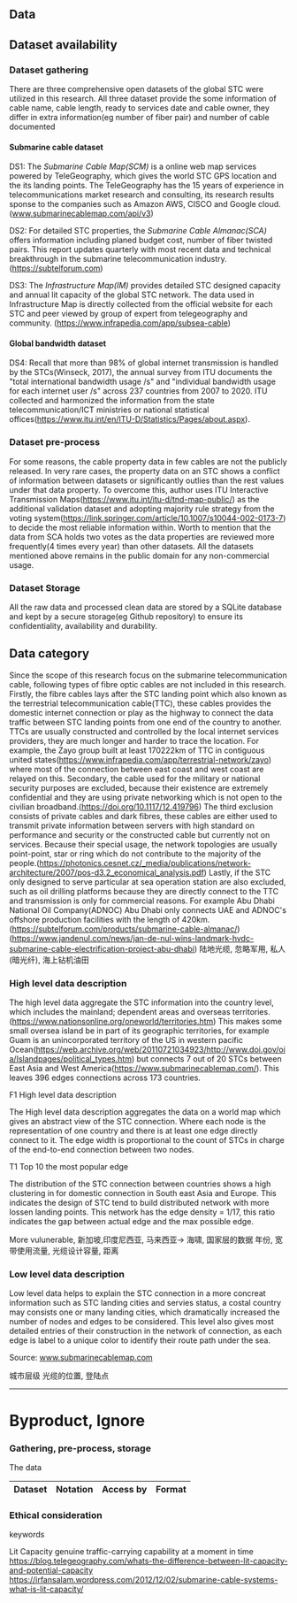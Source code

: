 ## Data

## Dataset availability

### Dataset gathering
There are three comprehensive open datasets of the global STC were utilized in this research. All three dataset provide the some information of cable name, cable length, ready to services date and cable owner, they differ in extra information(eg number of fiber pair) and number of cable documented

#### Submarine cable dataset
DS1: The _Submarine Cable Map(SCM)_ is a online web map services powered by TeleGeography, which gives the world STC GPS location and the its landing points. The TeleGeography has the 15 years of experience in telecommunications market research and consulting, its research results sponse to the companies such as Amazon AWS, CISCO and Google cloud. (www.submarinecablemap.com/api/v3)

DS2: For detailed STC properties, the _Submarine Cable Almanac(SCA)_ offers information including planed budget cost, number of fiber twisted pairs. This report updates quarterly with most recent data and technical breakthrough in the submarine telecommunication industry. (https://subtelforum.com)

DS3: The _Infrastructure Map(IM)_ provides detailed STC designed capacity and annual lit capacity of the global STC network. The data used in Infrastructure Map is directly collected from the official website for each STC and peer viewed by group of expert from telegeography and community. (https://www.infrapedia.com/app/subsea-cable)

#### Global bandwidth dataset
DS4: Recall that more than 98% of global internet transmission is handled by the STCs(Winseck, 2017), the annual survey from ITU documents the "total international bandwidth usage /s" and "individual bandwidth usage for each internet user /s" across 237 countries from 2007 to 2020. ITU collected and harmonized the information from the state telecommunication/ICT ministries or national statistical offices(https://www.itu.int/en/ITU-D/Statistics/Pages/about.aspx).

### Dataset pre-process

For some reasons, the cable property data in few cables are not the publicly released. In very rare cases, the property data on an STC shows a conflict of information between datasets or significantly outlies than the rest values under that data property. To overcome this, author uses ITU Interactive Transmission Maps(https://www.itu.int/itu-d/tnd-map-public/) as the additional validation dataset and adopting majority rule strategy from the voting system(https://link.springer.com/article/10.1007/s10044-002-0173-7) to decide the most reliable information within. Worth to mention that the data from SCA holds two votes as the data properties are reviewed more frequently(4 times every year) than other datasets. All the datasets mentioned above remains in the public domain for any non-commercial usage.

### Dataset Storage
All the raw data and processed clean data are stored by a SQLite database and kept by a secure storage(eg Github repository) to ensure its confidentiality, availability and durability.



## Data category
Since the scope of this research focus on the submarine telecommunication cable, following types of fibre optic cables are not included in this research. Firstly, the fibre cables lays after the STC landing point which also known as the terrestrial telecommunication cable(TTC), these cables provides the domestic internet connection or play as the highway to connect the data traffic between STC landing points from one end of the country to another. TTCs are usually constructed and controlled by the local internet services providers, they are much longer and harder to trace the location. For example, the Zayo group built at least 170222km of TTC in contiguous united states(https://www.infrapedia.com/app/terrestrial-network/zayo) where most of the connection between east coast and west coast are relayed on this. Secondary, the cable used for the military or national security purposes are excluded, because their existence are extremely confidential and they are using private networking which is not open to the civilian broadband.(https://doi.org/10.1117/12.419796) The third exclusion consists of private cables and dark fibres, these cables are either used to transmit private information between servers with high standard on performance and security or the constructed cable but currently not on services. Because their special usage, the network topologies are usually point-point, star or ring which do not contribute to the majority of the people.(https://photonics.cesnet.cz/_media/publications/network-architecture/2007/pos-d3.2_economical_analysis.pdf) Lastly, if the STC only designed to serve particular at sea operation station are also excluded, such as oil drilling platforms because they are directly connect to the TTC and transmission is only for commercial reasons. For example Abu Dhabi National Oil Company(ADNOC) Abu Dhabi only connects UAE and ADNOC's offshore production facilities with the length of 420km.(https://subtelforum.com/products/submarine-cable-almanac/)(https://www.jandenul.com/news/jan-de-nul-wins-landmark-hvdc-submarine-cable-electrification-project-abu-dhabi)
陆地光缆, 忽略军用, 私人(暗光纤), 海上钻机油田

### High level data description
The high level data aggregate the STC information into the country level, which includes the mainland; dependent areas and overseas territories.(https://www.nationsonline.org/oneworld/territories.htm) This makes some small oversea island be in part of its geographic territories, for example Guam is an unincorporated territory of the US in western pacific Ocean(https://web.archive.org/web/20110721034923/http://www.doi.gov/oia/Islandpages/political_types.htm) but connects 7 out of 20 STCs between East Asia and West America(https://www.submarinecablemap.com/). This leaves 396 edges connections across 173 countries.

F1 High level data description

The High level data description aggregates the data on a world map which gives an abstract view of the STC connection. Where each node is the representation of one country and there is at least one edge directly connect to it. The edge width is proportional to the count of STCs in charge of the end-to-end connection between two nodes.


T1 Top 10 the most popular edge

The distribution of the STC connection between countries shows a high clustering in for domestic connection in South east Asia and Europe. This indicates the design of STC tend to build distributed network with more lossen landing points. This network has the edge density = 1/17, this ratio indicates the gap between actual edge and the max possible edge. 

More vulunerable, 新加坡,印度尼西亚, 马来西亚-> 海啸, 
国家层的数据
年份, 宽带使用流量, 光缆设计容量, 距离

### Low level data description

Low level data helps to explain the STC connection in a more concreat information such as STC landing cities and servies status, a costal country may consists one or many landing cities, which dramatically increased the number of nodes and edges to be considered. This level also gives most detailed entries of their construction in the network of connection, as each edge is label to a unique color to identify their route path under the sea.  

Source: www.submarinecablemap.com

城市层级
光缆的位置, 登陆点



--- 
# Byproduct, Ignore 

### Gathering, pre-process, storage

The data

|Dataset|Notation|Access by|Format|
|---|---|---|---|

### Ethical consideration







keywords

Lit Capacity
    genuine traffic-carrying capability at a moment in time
    https://blog.telegeography.com/whats-the-difference-between-lit-capacity-and-potential-capacity
    https://irfansalam.wordpress.com/2012/12/02/submarine-cable-systems-what-is-lit-capacity/